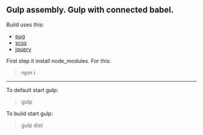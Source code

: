 ## Gulp assembly. Gulp with connected babel.
Build uses this:
- [pug](https://github.com/pugjs/pug)
- [scss](https://github.com/postcss/postcss-scss)
- [jquery](https://github.com/jquery/jquery)

First step it install node_modules.
For this:
> npm i
---
To default start gulp:
> gulp

To build start gulp:
> gulp dist
